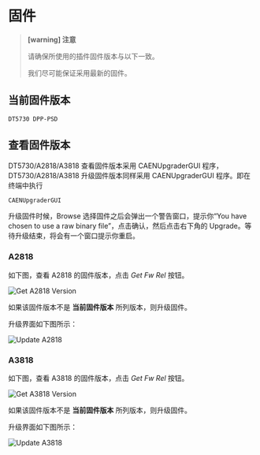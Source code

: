 <!-- FIRMWARE.md --- 
;; 
;; Description: 
;; Author: Hongyi Wu(吴鸿毅)
;; Email: wuhongyi@qq.com 
;; Created: 二 1月 15 23:47:46 2019 (+0800)
;; Last-Updated: 三 1月 16 12:19:48 2019 (+0800)
;;           By: Hongyi Wu(吴鸿毅)
;;     Update #: 2
;; URL: http://wuhongyi.cn -->

# 固件

> **[warning] 注意**
>
> 请确保所使用的插件固件版本与以下一致。
>
> 我们尽可能保证采用最新的固件。


## 当前固件版本

```text
DT5730 DPP-PSD 
```

## 查看固件版本

DT5730/A2818/A3818 查看固件版本采用 CAENUpgraderGUI 程序，DT5730/A2818/A3818 升级固件版本同样采用 CAENUpgraderGUI 程序。即在终端中执行

```bash
CAENUpgraderGUI
```

升级固件时候，Browse 选择固件之后会弹出一个警告窗口，提示你“You have chosen to use a raw binary file”，点击确认，然后点击右下角的 Upgrade。等待升级结束，将会有一个窗口提示你重启。

### A2818

如下图，查看 A2818 的固件版本，点击 *Get Fw Rel* 按钮。

![Get A2818 Version](/img/A2818GetVersion.png)

如果该固件版本不是 **当前固件版本** 所列版本，则升级固件。

升级界面如下图所示：

![Update A2818](/img/A2818UpdateVersion.png)


### A3818

如下图，查看 A3818 的固件版本，点击 *Get Fw Rel* 按钮。

![Get A3818 Version](/img/A3818GetVersion.png)

如果该固件版本不是 **当前固件版本** 所列版本，则升级固件。

升级界面如下图所示：

![Update A3818](/img/A3818UpdateVersion.png)






<!-- FIRMWARE.md ends here -->
